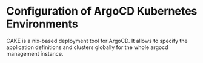 # Configuration of ArgoCD Kubernetes Environments

CAKE is a nix-based deployment tool for ArgoCD. It allows to specify the
application definitions and clusters globally for the whole argocd management
instance.
